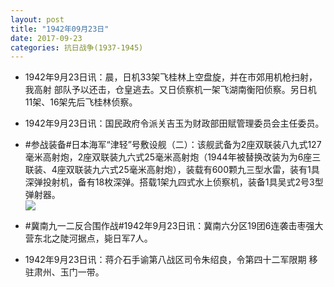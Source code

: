 ```yaml
---
layout: post
title: "1942年09月23日"
date: 2017-09-23
categories: 抗日战争(1937-1945)
---
```


<meta name="referrer" content="no-referrer" />

- 1942年9月23日讯：晨，日机33架飞桂林上空盘旋，并在市郊用机枪扫射，我高射 部队予以还击，仓皇逃去。又日侦察机一架飞湖南衡阳侦察。另日机 11架、16架先后飞桂林侦察。 

- 1942年9月23日讯：国民政府令派关吉玉为财政部田赋管理委员会主任委员。 

- #参战装备#日本海军“津轻”号敷设舰（二）：该舰武备为2座双联装八九式127毫米高射炮，2座双联装九六式25毫米高射炮（1944年被替换改装为为6座三联装、4座双联装九六式25毫米高射炮），装载有600颗九三型水雷，装有1具深弹投射机，备有18枚深弹。搭载1架九四式水上侦察机，装备1具吴式2号3型弹射器。 <br/><img src="https://wx4.sinaimg.cn/large/aca367d8ly1fjt9maxmn9j20dw0cf769.jpg" />

- #冀南九一二反合围作战#1942年9月23日讯：冀南六分区19团6连袭击枣强大营东北之陡河据点，毙日军7人。 

- 1942年9月23日讯：蒋介石手谕第八战区司令朱绍良，令第四十二军限期 移驻肃州、玉门一带。 

